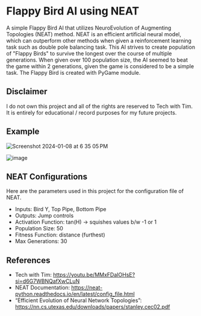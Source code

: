 # Flappy Bird AI using NEAT
A simple Flappy Bird AI that utilizes NeuroEvolution of Augmenting Topologies (NEAT) method. NEAT is an efficient artificial neural model, which can outperform other methods when given a reinforcement learning task such as double pole balancing task. This AI strives to create population of "Flappy Birds" to survive the longest over the course of multiple generations. When given over 100 population size, the AI seemed to beat the game within 2 generations, given the game is considered to be a simple task. The Flappy Bird is created with PyGame module.

## Disclaimer
I do not own this project and all of the rights are reserved to Tech with Tim. It is entirely for educational / record purposes for my future projects.

## Example
![Screenshot 2024-01-08 at 6 35 05 PM](https://github.com/samcho02/FlappyBirdAI/assets/100737807/08c14225-0f26-4361-8470-402391a296fd)

![image](https://github.com/samcho02/FlappyBirdAI/assets/100737807/efd23eba-395e-44ea-88ef-19a3032e630b)

## NEAT Configurations
Here are the parameters used in this project for the configuration file of NEAT.
- Inputs: Bird Y, Top Pipe, Bottom Pipe
- Outputs: Jump controls
- Activation Function: tan(H) → squishes values b/w -1 or 1
- Population Size: 50
- Fitness Function: distance (furthest)
- Max Generations: 30

## References
- Tech with Tim: https://youtu.be/MMxFDaIOHsE?si=d6G7WBNQafXwCLuN 
- NEAT Documentation: https://neat-python.readthedocs.io/en/latest/config_file.html
- “Efficient Evolution of Neural Network Topologies”: https://nn.cs.utexas.edu/downloads/papers/stanley.cec02.pdf
